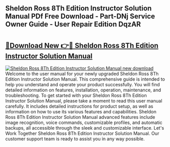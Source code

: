 ## Sheldon Ross 8Th Edition Instructor Solution Manual PDf Free Download - Part-DNj Service Owner Guide - User Repair Edition DqzAR

# <h2><a href="http://bc7446.oget.top/?id=Sheldon+Ross+8Th+Edition+Instructor+Solution+Manual">🔗Download New 👉🔴 Sheldon Ross 8Th Edition Instructor Solution Manual</a></h2>

[![Sheldon Ross 8Th Edition Instructor Solution Manual new download](https://i.imgur.com/5g1atiW.png)](http://bc7446.oget.top/?id=Sheldon+Ross+8Th+Edition+Instructor+Solution+Manual)
Welcome to the user manual for your newly upgraded Sheldon Ross 8Th Edition Instructor Solution Manual. This comprehensive guide is intended to help you understand and operate your product successfully. You will find detailed information on features, installation, operation, maintenance, and troubleshooting. To get started with your Sheldon Ross 8Th Edition Instructor Solution Manual, please take a moment to read this user manual carefully. It includes detailed instructions for product setup, as well as information on how to use its various features and capabilities. Sheldon Ross 8Th Edition Instructor Solution Manual advanced features include image recognition, voice commands, customizable profiles, and automatic backups, all accessible through the sleek and customizable interface. Let's Work Together Sheldon Ross 8Th Edition Instructor Solution Manual. Our customer support team is ready to assist you in any way possible.

